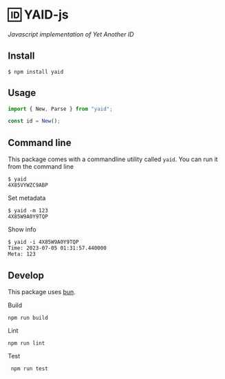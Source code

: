 # 🆔 YAID-js

_Javascript implementation of Yet Another ID_

## Install

```shell
$ npm install yaid
```

## Usage

```js
import { New, Parse } from "yaid";

const id = New();
```

## Command line

This package comes with a commandline utility called `yaid`.
You can run it from the command line

```shell
$ yaid
4X85VYWZC9ABP
```

Set metadata

```shell
$ yaid -m 123
4X85W9A0Y9TQP
```

Show info

```shell
$ yaid -i 4X85W9A0Y9TQP
Time: 2023-07-05 01:31:57.440000
Meta: 123
```

## Develop

This package uses [bun](https://bun.sh).

Build

```shell
npm run build
```

Lint

```shell
npm run lint
```

Test

```shell
 npm run test
```
